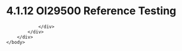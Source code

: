 <html dir="LTR" xmlns:mshelp="http://msdn.microsoft.com/mshelp" xmlns:ddue="http://ddue.schemas.microsoft.com/authoring/2003/5" xmlns:xlink="http://www.w3.org/1999/xlink" xmlns:tool="http://www.microsoft.com/tooltip">
    <head>
        <meta http-equiv="Content-Type" content="text/html; CHARSET=utf-8"></meta>
        <meta name="save" content="history"></meta>
        <title>4.1.12 OI29500 Reference Testing</title>
        <xml>
            <mshelp:toctitle title="4.1.12 OI29500 Reference Testing"></mshelp:toctitle>
            <mshelp:rltitle title="[MS-CANARYBLOCK]: OI29500 Reference Testing"></mshelp:rltitle>
            <mshelp:keyword index="A" term="75105434-c8e7-4cc0-9b40-5f3f6c2de5c3"></mshelp:keyword>
            <mshelp:attr name="DCSext.ContentType" value="open specification"></mshelp:attr>
            <mshelp:attr name="AssetID" value="75105434-c8e7-4cc0-9b40-5f3f6c2de5c3"></mshelp:attr>
            <mshelp:attr name="TopicType" value="kbRef"></mshelp:attr>
            <mshelp:attr name="DCSext.Title" value="[MS-CANARYBLOCK]: OI29500 Reference Testing" />
        </xml>
    </head>
    <body>
        <div id="header">
            <h1 class="heading">4.1.12 OI29500 Reference Testing</h1>
        </div>
        <div id="mainSection">
            <div id="mainBody">
                <div id="allHistory" class="saveHistory"></div>
                <div id="sectionSection0" class="section" name="collapseableSection">
                    


                </div>
            </div>
        </div>
    </body>
</html>